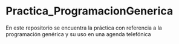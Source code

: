 # Practica_ProgramacionGenerica
En este repositorio se encuentra la práctica con referencia a la programación genérica y su uso en una agenda telefónica
